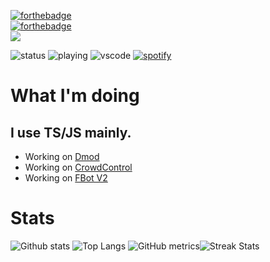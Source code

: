 [![forthebadge](https://forthebadge.com/images/badges/0-percent-optimized.svg)](https://forthebadge.com)\
[![forthebadge](https://forthebadge.com/images/badges/fuck-it-ship-it.svg)](https://forthebadge.com)\
![](https://komarev.com/ghpvc/?username=codeize)

![status](https://nocache.advaith.workers.dev?url=https://img.shields.io/endpoint?url=https://dev.discordprofiles.me/api/badge/status/668423998777982997?simple=true)
![playing](https://nocache.advaith.workers.dev?url=https://img.shields.io/endpoint?url=https://dev.discordprofiles.me/api/badge/playing/668423998777982997)
![vscode](https://nocache.advaith.workers.dev?url=https://img.shields.io/endpoint?url=https://dev.discordprofiles.me/api/badge/vscode/668423998777982997)
[![spotify](https://nocache.advaith.workers.dev?url=https://img.shields.io/endpoint?url=https://dev.discordprofiles.me/api/badge/spotify/668423998777982997)](https://dev.discordprofiles.me/openspotify/668423998777982997)

# What I'm doing
## I use TS/JS mainly.
- Working on [Dmod](https://dmod.gg)
- Working on [CrowdControl](https://github.com/CrowdControlBot)
- Working on [FBot V2](https://github.com/Codeize/FBot-Rewrite)

# Stats

![Github stats](https://github-readme-stats.vercel.app/api?username=codeize&theme=blueberry&count_private=true&hide_border=true&line_height=25)
![Top Langs](https://github-readme-stats.vercel.app/api/top-langs/?username=codeize&layout=compact&theme=blueberry&count_private=true&hide_border=true&line_height=25)
![GitHub metrics](https://metrics.lecoq.io/codeize)![Streak Stats](https://github-readme-streak-stats.herokuapp.com/?user=codeize)
